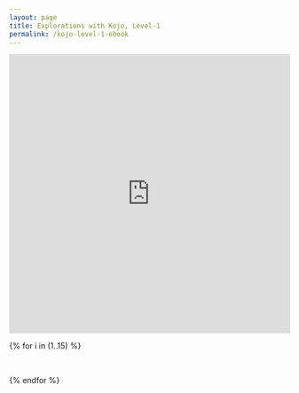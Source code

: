 ```yaml
---
layout: page
title: Explorations with Kojo, Level-1
permalink: /kojo-level-1-ebook
---
```


<iframe allowfullscreen="allowfullscreen" scrolling="no" class="fp-iframe" src="https://heyzine.com/flip-book/439c76b0da.html" style="border: 1px solid lightgray; width: 100%; height: 500px;"></iframe>

{% for i in (1..15) %}
<p>&nbsp;</p>
{% endfor %}